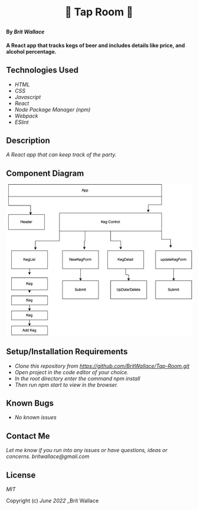 #  <p align="center"> 🍺 **Tap Room** 🍺 </p>


#### By _**Brit Wallace**_

#### A React app that tracks kegs of beer and includes details like price, and alcohol percentage. 

## Technologies Used

* _HTML_
* _CSS_
* _Javascript_
* _React_
* _Node Package Manager (npm)_
* _Webpack_
* _ESlint_



## Description

_A React app that can keep track of the party._

## Component Diagram

![component diagram](./src/img/Keg.jpg)


## Setup/Installation Requirements

* _Clone this repository from https://github.com/BritWallace/Tap-Room.git_
* _Open project in the code editor of your choice._
* _In the root directory enter the command npm install_
* _Then run npm start to view in the browser._


## Known Bugs

* _No known issues_

## Contact Me

_Let me know if you run into any issues or have questions, ideas or concerns. britwallace@gmail.com_

## License

_MIT_

Copyright (c) _June 2022_ _Brit Wallace
